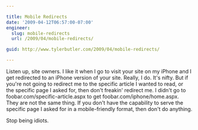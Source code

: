 ```yaml
---

title: Mobile Redirects
date: '2009-04-12T06:57:00-07:00'
engineer:
  slug: mobile-redirects
  url: /2009/04/mobile-redirects/

guid: http://www.tylerbutler.com/2009/04/mobile-redirects/

---
```


Listen up, site owners. I like it when I go to visit your site on my iPhone
and I get redirected to an iPhone version of your site. Really, I do. It's
nifty. But if you're not going to redirect me to the specific article I wanted
to read, or the specific page I asked for, then don't freakin' redirect me. I
didn't go to foobar.com/specific-article.aspx to get
foobar.com/iphone/home.aspx. They are not the same thing. If you don't have
the capability to serve the specific page I asked for in a mobile-friendly
format, then don't do anything.

Stop being idiots.

